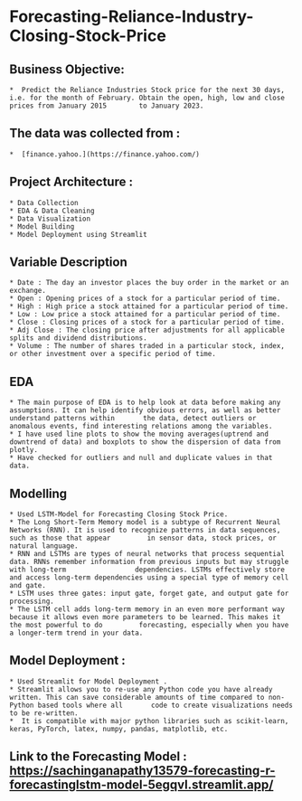 # Forecasting-Reliance-Industry-Closing-Stock-Price

## Business Objective:
    *  Predict the Reliance Industries Stock price for the next 30 days, i.e. for the month of February. Obtain the open, high, low and close prices from January 2015        to January 2023.
    
## The data was collected from :
    *  [finance.yahoo.](https://finance.yahoo.com/)

## Project Architecture :
    * Data Collection
    * EDA & Data Cleaning
    * Data Visualization
    * Model Building
    * Model Deployment using Streamlit

## Variable Description
    
    * Date : The day an investor places the buy order in the market or an exchange.
    * Open : Opening prices of a stock for a particular period of time.
    * High : High price a stock attained for a particular period of time.
    * Low : Low price a stock attained for a particular period of time.
    * Close : Closing prices of a stock for a particular period of time.
    * Adj Close : The closing price after adjustments for all applicable splits and dividend distributions.
    * Volume : The number of shares traded in a particular stock, index, or other investment over a specific period of time.

## EDA

    * The main purpose of EDA is to help look at data before making any assumptions. It can help identify obvious errors, as well as better understand patterns within       the data, detect outliers or anomalous events, find interesting relations among the variables.
    * I have used line plots to show the moving averages(uptrend and downtrend of data) and boxplots to show the dispersion of data from plotly.
    * Have checked for outliers and null and duplicate values in that data.
   
## Modelling

    * Used LSTM-Model for Forecasting Closing Stock Price.
    * The Long Short-Term Memory model is a subtype of Recurrent Neural Networks (RNN). It is used to recognize patterns in data sequences, such as those that appear         in sensor data, stock prices, or natural language.
    * RNN and LSTMs are types of neural networks that process sequential data. RNNs remember information from previous inputs but may struggle with long-term                 dependencies. LSTMs effectively store and access long-term dependencies using a special type of memory cell and gate.
    * LSTM uses three gates: input gate, forget gate, and output gate for processing.
    * The LSTM cell adds long-term memory in an even more performant way because it allows even more parameters to be learned. This makes it the most powerful to do         forecasting, especially when you have a longer-term trend in your data.
    
## Model Deployment : 
    * Used Streamlit for Model Deployment .
    * Streamlit allows you to re-use any Python code you have already written. This can save considerable amounts of time compared to non-Python based tools where all       code to create visualizations needs to be re-written.
    *  It is compatible with major python libraries such as scikit-learn, keras, PyTorch, latex, numpy, pandas, matplotlib, etc.

## Link to the Forecasting Model : https://sachinganapathy13579-forecasting-r-forecastinglstm-model-5egqvl.streamlit.app/
